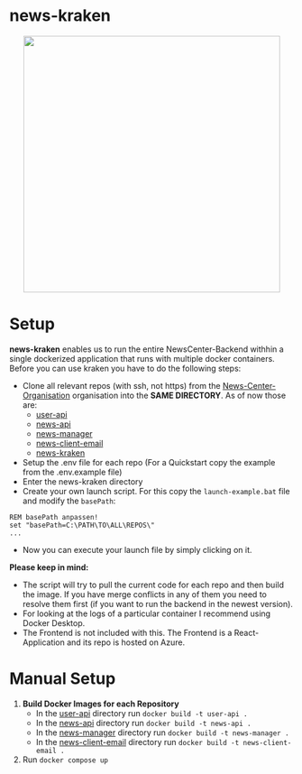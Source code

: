 # news-kraken

<p align="center">
<img src="https://user-images.githubusercontent.com/45206898/212726740-33660894-1b48-48a9-b792-8b5491d8565c.png" width="455" height="455">
</p>

# Setup

**news-kraken** enables us to run the entire NewsCenter-Backend withhin a single dockerized application that runs with multiple docker containers. Before you can use kraken you have to do the following steps:

- Clone all relevant repos (with ssh, not https) from the [News-Center-Organisation](https://github.com/News-Center) organisation into the **SAME DIRECTORY**. As of now those are:
  - [user-api](https://github.com/News-Center/user-api)
  - [news-api](https://github.com/News-Center/news-api)
  - [news-manager](https://github.com/News-Center/news-manager)
  - [news-client-email](https://github.com/News-Center/news-client-email)
  - [news-kraken](https://github.com/News-Center/news-kraken)
- Setup the .env file for each repo (For a Quickstart copy the example from the .env.example file)
- Enter the news-kraken directory
- Create your own launch script. For this copy the `launch-example.bat` file and modify the `basePath`:

```
REM basePath anpassen!
set "basePath=C:\PATH\TO\ALL\REPOS\"
...
```

- Now you can execute your launch file by simply clicking on it.

**Please keep in mind:**

- The script will try to pull the current code for each repo and then build the image. If you have merge conflicts in any of them you need to resolve them first (if you want to run the backend in the newest version).
- For looking at the logs of a particular container I recommend using Docker Desktop.
- The Frontend is not included with this. The Frontend is a React-Application and its repo is hosted on Azure.

# Manual Setup

1. **Build Docker Images for each Repository**
   - In the [user-api](https://github.com/News-Center/user-api) directory run `docker build -t user-api .`
   - In the [news-api](https://github.com/News-Center/news-api) directory run `docker build -t news-api .`
   - In the [news-manager](https://github.com/News-Center/news-manager) directory run `docker build -t news-manager .`
   - In the [news-client-email](https://github.com/News-Center/news-client-email) directory run `docker build -t news-client-email .`
2. Run `docker compose up`
